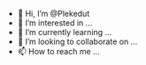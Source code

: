 - 👋 Hi, I’m @Plekedut
- 👀 I’m interested in ...
- 🌱 I’m currently learning ...
- 💞️ I’m looking to collaborate on ...
- 📫 How to reach me ...

<!---
Plekedut/Plekedut is a ✨ special ✨ repository because its `README.md` (this file) appears on your GitHub profile.
You can click the Preview link to take a look at your changes.
--->
